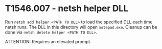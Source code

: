 # T1546.007 - netsh helper DLL
Run `netsh add helper <PATH TO DLL>` to load the specified DLL each time netsh runs. The DLL in this directory will open `notepad.exe`.
Cleanup can be done via `netsh delete helper <PATH TO DLL>`.

ATTENTION: Requires an elevated prompt.